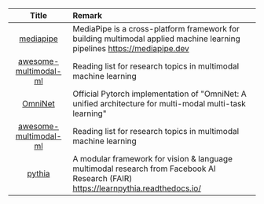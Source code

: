| Title | Remark |
| :----: | :----|
| [mediapipe](https://github.com/google/mediapipe)|MediaPipe is a cross-platform framework for building multimodal applied machine learning pipelines https://mediapipe.dev|
|[awesome-multimodal-ml](https://github.com/pliang279/awesome-multimodal-ml)|Reading list for research topics in multimodal machine learning|
|[OmniNet](https://github.com/subho406/OmniNet)|Official Pytorch implementation of "OmniNet: A unified architecture for multi-modal multi-task learning" | Authors: Subhojeet Pramanik, Priyanka Agrawal, Aman Hussain |
|[awesome-multimodal-ml](https://github.com/pliang279/awesome-multimodal-ml)|Reading list for research topics in multimodal machine learning|
|[pythia](https://github.com/facebookresearch/pythia)|A modular framework for vision & language multimodal research from Facebook AI Research (FAIR) https://learnpythia.readthedocs.io/|



